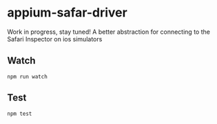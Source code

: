 appium-safar-driver
===================

Work in progress, stay tuned!
A better abstraction for connecting to the Safari Inspector on ios simulators

## Watch

```
npm run watch
```

## Test

```
npm test
```
